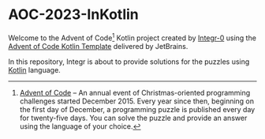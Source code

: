 # AOC-2023-InKotlin

Welcome to the Advent of Code[^aoc] Kotlin project created by [Integr-0][github] using the [Advent of Code Kotlin Template][template] delivered by JetBrains.

In this repository, Integr is about to provide solutions for the puzzles using [Kotlin][kotlin] language.

[^aoc]:
    [Advent of Code][aoc] – An annual event of Christmas-oriented programming challenges started December 2015.
    Every year since then, beginning on the first day of December, a programming puzzle is published every day for twenty-five days.
    You can solve the puzzle and provide an answer using the language of your choice.

[aoc]: https://adventofcode.com
[github]: https://github.com/integr-0
[issues]: https://github.com/kotlin-hands-on/advent-of-code-kotlin-template/issues
[kotlin]: https://kotlinlang.org
[template]: https://github.com/kotlin-hands-on/advent-of-code-kotlin-template
